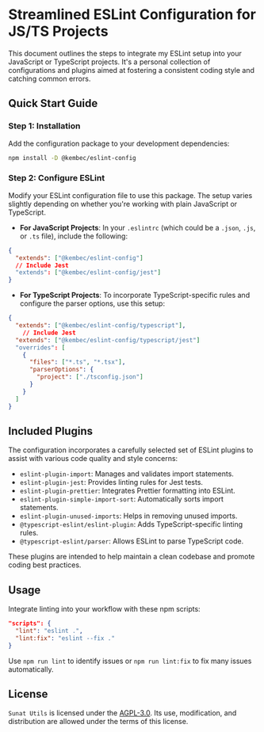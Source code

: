 # Streamlined ESLint Configuration for JS/TS Projects

This document outlines the steps to integrate my ESLint setup into your JavaScript or TypeScript projects. It's a personal collection of configurations and plugins aimed at fostering a consistent coding style and catching common errors.

## Quick Start Guide

### Step 1: Installation

Add the configuration package to your development dependencies:

```bash
npm install -D @kembec/eslint-config
```

### Step 2: Configure ESLint

Modify your ESLint configuration file to use this package. The setup varies slightly depending on whether you're working with plain JavaScript or TypeScript.

- **For JavaScript Projects**: In your `.eslintrc` (which could be a `.json`, `.js`, or `.ts` file), include the following:

```json
{
  "extends": ["@kembec/eslint-config"]
  // Include Jest
  "extends": ["@kembec/eslint-config/jest"]
}
```

- **For TypeScript Projects**: To incorporate TypeScript-specific rules and configure the parser options, use this setup:

```json
{
  "extends": ["@kembec/eslint-config/typescript"],
    // Include Jest
  "extends": ["@kembec/eslint-config/typescript/jest"]
  "overrides": [
    {
      "files": ["*.ts", "*.tsx"],
      "parserOptions": {
        "project": ["./tsconfig.json"]
      }
    }
  ]
}
```

## Included Plugins

The configuration incorporates a carefully selected set of ESLint plugins to assist with various code quality and style concerns:

- `eslint-plugin-import`: Manages and validates import statements.
- `eslint-plugin-jest`: Provides linting rules for Jest tests.
- `eslint-plugin-prettier`: Integrates Prettier formatting into ESLint.
- `eslint-plugin-simple-import-sort`: Automatically sorts import statements.
- `eslint-plugin-unused-imports`: Helps in removing unused imports.
- `@typescript-eslint/eslint-plugin`: Adds TypeScript-specific linting rules.
- `@typescript-eslint/parser`: Allows ESLint to parse TypeScript code.

These plugins are intended to help maintain a clean codebase and promote coding best practices.

## Usage

Integrate linting into your workflow with these npm scripts:

```json
"scripts": {
  "lint": "eslint .",
  "lint:fix": "eslint --fix ."
}
```

Use `npm run lint` to identify issues or `npm run lint:fix` to fix many issues automatically.

## License

`Sunat Utils` is licensed under the [AGPL-3.0](https://opensource.org/licenses/AGPL-3.0). Its use, modification, and distribution are allowed under the terms of this license.